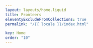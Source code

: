 ```yaml
---
layout: layouts/home.liquid
title: Fronteers
eleventyExcludeFromCollections: true
permalink: "/{{ locale }}/index.html"

key: Home
order: "10"
---
```

